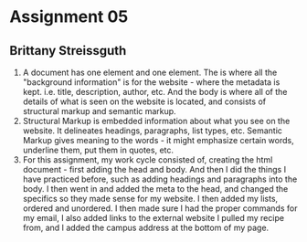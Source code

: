 # Assignment 05
## Brittany Streissguth

1. A document has one <head> element and one <body> element. The <head> is where all the "background information" is for the website - where the metadata is kept. i.e. title, description, author, etc. And the body is where all of the details of what is seen on the website is located, and consists of structural markup and semantic markup.
2. Structural Markup is embedded information about what you see on the website. It delineates headings, paragraphs, list types, etc.
Semantic Markup gives meaning to the words - it might emphasize certain words, underline them, put them in quotes, etc.
3. For this assignment, my work cycle consisted of, creating the html document - first adding the head and body. And then I did the things I have practiced before, such as adding headings and paragraphs into the body. I then went in and added the meta to the head, and changed the specifics so they made sense for my website. I then added my lists, ordered and unordered. I then made sure I had the proper commands for my email, I also added links to the external website I pulled my recipe from, and I added the campus address at the bottom of my page.
